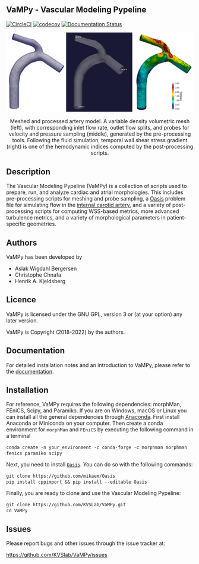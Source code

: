 ## VaMPy - Vascular Modeling Pypeline
[![CircleCI](https://circleci.com/gh/KVSlab/VaMPy/tree/master.svg?style=svg)](https://circleci.com/gh/hkjeldsberg/VaMPy/tree/master)
[![codecov](https://codecov.io/gh/KVSlab/VaMPy/branch/master/graph/badge.svg?token=M2NMX6HOSZ)](https://codecov.io/gh/KVSlab/VaMPy)
[![Documentation Status](https://readthedocs.org/projects/vampy/badge/?version=latest)](https://vampy.readthedocs.io/en/latest/?badge=latest)

<p align="center">
    <img src=test/processed_model.png width="830 height="370" alt="Output pre processing"/>
</p>
<p align="center">
    Meshed and processed artery model. A variable density volumetric mesh (left), with corresponding inlet flow rate, outlet flow splits, and probes for velocity and pressure sampling (middle), generated by the pre-processing tools. Following the fluid simulation, temporal wall shear stress gradient (right) is one of the hemodynamic indices computed by the post-processing scripts.
</p>

Description
-----------
The Vascular Modeling Pypeline (VaMPy) is a collection of scripts used to prepare, run, and analyze cardiac and atrial morphologies.  This includes pre-processing scripts for meshing and probe sampling, a [Oasis](https://github.com/mikaem/Oasis) problem file for simulating flow in the [internal carotid artery](https://en.wikipedia.org/wiki/Internal_carotid_artery), and a variety of post-processing scripts for computing WSS-based metrics, more advanced turbulence metrics, and a variety of morphological parameters in patient-specific geometries. 


Authors
-------
VaMPy has been developed by

* Aslak Wigdahl Bergersen
* Christophe Chnafa
* Henrik A. Kjeldsberg

Licence
-------
VaMPy is licensed under the GNU GPL, version 3 or (at your option) any
later version.

VaMPy is Copyright (2018-2022) by the authors.

Documentation
-------------
For detailed installation notes and an introduction to VaMPy, please refer to the [documentation](https://vampy.readthedocs.io/en/latest/).

Installation
------------
For reference, VaMPy requires the following dependencies: morphMan, FEniCS, Scipy, and Paramiko. 
If you are on Windows, macOS or Linux you can install all the general dependencies through [Anaconda](https://docs.conda.io/projects/conda/en/latest/user-guide/install/index.html).
First install Anaconda or Miniconda on your computer.
Then create a conda environment for `morphMan` and `FEniCS` by executing the following command in a terminal

    conda create -n your_environment -c conda-forge -c morphman morphman fenics paramiko scipy

Next, you need to install [`Oasis`](https://github.com/mikaem/Oasis). You can do so with the following commands:

    git clone https://github.com/mikaem/Oasis
    pip install cppimport && pip install --editable Oasis

Finally, you are ready to clone and use the Vascular Modeling Pypeline:

    git clone https://github.com/KVSLab/VaMPy.git
    cd VaMPy

Issues
------
Please report bugs and other issues through the issue tracker at:

https://github.com/KVSlab/VaMPy/issues
